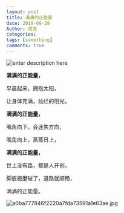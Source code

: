 ```yaml
---
layout: post
title: 满满的正能量
date: 2019-08-29
Author: 阿宠
categories: 
tags: [something]
comments: true
--- 
```

![enter description here](https://s2.ax1x.com/2019/08/29/mbMg0O.jpg)

**满满的正能量，**

早晨起来，拥抱太阳，

让身体充满，灿烂的阳光，

**满满的正能量，**

嘴角向下，会迷失方向，

嘴角向上，蒸蒸日上，

**满满的正能量，**

世上没有路，都是人开创，

脚底板磨破了，道路就顺畅，

满满的正能量。

![a0ba777846f2220a7fda73591a1e63ae.jpg](https://i.loli.net/2019/08/29/mq9XMQtpBTIvUgJ.jpg)